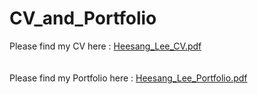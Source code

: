 # CV_and_Portfolio

Please find my CV here : [Heesang_Lee_CV.pdf](https://github.com/jasonheesanglee/CV_and_Portfolio/blob/main/Heesang%20Lee_CV.pdf)<br>
<br><br>
Please find my Portfolio here : [Heesang_Lee_Portfolio.pdf](https://github.com/jasonheesanglee/CV_and_Portfolio/blob/main/Heesang%20Lee%20Portfolio.pdf)<br>
